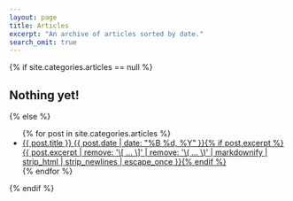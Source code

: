 ```yaml
---
layout: page
title: Articles
excerpt: "An archive of articles sorted by date."
search_omit: true
---
```


{% if site.categories.articles == null %}
  ## Nothing yet!
{% else %}
  <ul class="post-list">
  {% for post in site.categories.articles %}
    <li><article><a href="{{ site.url }}{{ post.url }}">{{ post.title }} <span class="entry-date"><time datetime="{{ post.date | date_to_xmlschema }}">{{ post.date | date: "%B %d, %Y" }}</time></span>{% if post.excerpt %} <span class="excerpt">{{ post.excerpt | remove: '\[ ... \]' | remove: '\( ... \)' | markdownify | strip_html | strip_newlines | escape_once }}</span>{% endif %}</a></article></li>
  {% endfor %}
  </ul>
{% endif %}
